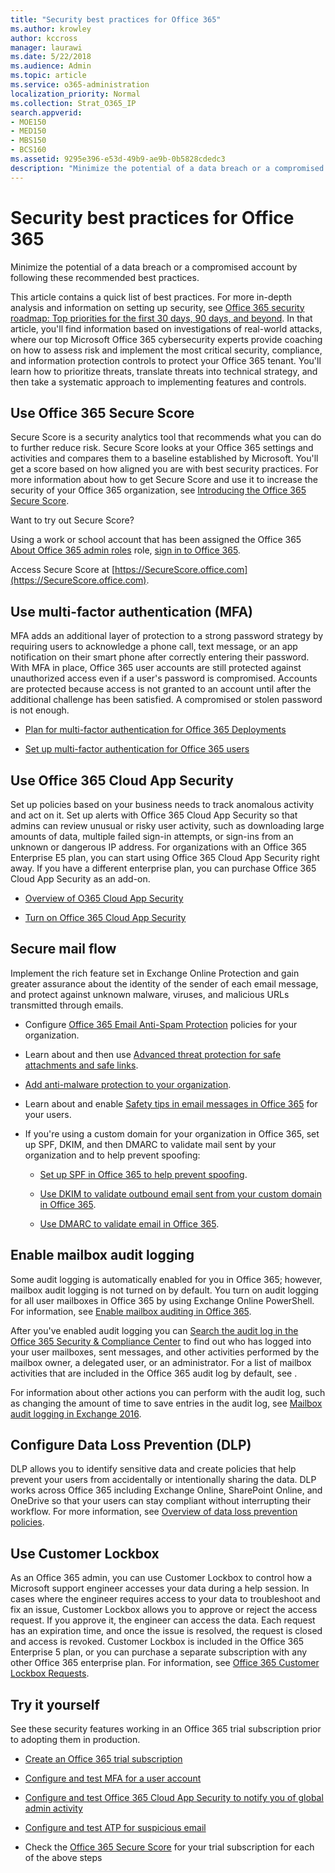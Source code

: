 ```yaml
---
title: "Security best practices for Office 365"
ms.author: krowley
author: kccross
manager: laurawi
ms.date: 5/22/2018
ms.audience: Admin
ms.topic: article
ms.service: o365-administration
localization_priority: Normal
ms.collection: Strat_O365_IP
search.appverid:
- MOE150
- MED150
- MBS150
- BCS160
ms.assetid: 9295e396-e53d-49b9-ae9b-0b5828cdedc3
description: "Minimize the potential of a data breach or a compromised account by following these recommended best practices."
---
```


# Security best practices for Office 365

Minimize the potential of a data breach or a compromised account by following these recommended best practices.
  
This article contains a quick list of best practices. For more in-depth analysis and information on setting up security, see [Office 365 security roadmap: Top priorities for the first 30 days, 90 days, and beyond](security-roadmap.md). In that article, you'll find information based on investigations of real-world attacks, where our top Microsoft Office 365 cybersecurity experts provide coaching on how to assess risk and implement the most critical security, compliance, and information protection controls to protect your Office 365 tenant. You'll learn how to prioritize threats, translate threats into technical strategy, and then take a systematic approach to implementing features and controls.
  
## Use Office 365 Secure Score

Secure Score is a security analytics tool that recommends what you can do to further reduce risk. Secure Score looks at your Office 365 settings and activities and compares them to a baseline established by Microsoft. You'll get a score based on how aligned you are with best security practices. For more information about how to get Secure Score and use it to increase the security of your Office 365 organization, see [Introducing the Office 365 Secure Score](office-365-secure-score.md).
  
Want to try out Secure Score?
  
Using a work or school account that has been assigned the Office 365 [About Office 365 admin roles](https://support.office.com/article/da585eea-f576-4f55-a1e0-87090b6aaa9d) role, [sign in to Office 365](https://www.office.com/signin).
  
Access Secure Score at [https://SecureScore.office.com](https://SecureScore.office.com).
  
## Use multi-factor authentication (MFA)

MFA adds an additional layer of protection to a strong password strategy by requiring users to acknowledge a phone call, text message, or an app notification on their smart phone after correctly entering their password. With MFA in place, Office 365 user accounts are still protected against unauthorized access even if a user's password is compromised. Accounts are protected because access is not granted to an account until after the additional challenge has been satisfied. A compromised or stolen password is not enough.
  
- [Plan for multi-factor authentication for Office 365 Deployments](https://support.office.com/article/043807b2-21db-4d5c-b430-c8a6dee0e6ba)
    
- [Set up multi-factor authentication for Office 365 users](https://support.office.com/article/8f0454b2-f51a-4d9c-bcde-2c48e41621c6)
    
## Use Office 365 Cloud App Security

Set up policies based on your business needs to track anomalous activity and act on it. Set up alerts with Office 365 Cloud App Security so that admins can review unusual or risky user activity, such as downloading large amounts of data, multiple failed sign-in attempts, or sign-ins from an unknown or dangerous IP address. For organizations with an Office 365 Enterprise E5 plan, you can start using Office 365 Cloud App Security right away. If you have a different enterprise plan, you can purchase Office 365 Cloud App Security as an add-on.
  
- [Overview of O365 Cloud App Security](office-365-cas-overview.md)
    
- [Turn on Office 365 Cloud App Security](turn-on-office-365-cas.md)
    
## Secure mail flow

Implement the rich feature set in Exchange Online Protection and gain greater assurance about the identity of the sender of each email message, and protect against unknown malware, viruses, and malicious URLs transmitted through emails.
  
- Configure [Office 365 Email Anti-Spam Protection](anti-spam-protection.md) policies for your organization. 
    
- Learn about and then use [Advanced threat protection for safe attachments and safe links](https://technet.microsoft.com/library/mt148491.aspx).
    
- [Add anti-malware protection to your organization](https://technet.microsoft.com/en-us/library/jj200669%28v=exchg.150%29.aspx).
    
- Learn about and enable [Safety tips in email messages in Office 365](safety-tips-in-office-365.md) for your users. 
    
- If you're using a custom domain for your organization in Office 365, set up SPF, DKIM, and then DMARC to validate mail sent by your organization and to help prevent spoofing:
    
  - [Set up SPF in Office 365 to help prevent spoofing](https://technet.microsoft.com/en-us/library/dn789058%28v=exchg.150%29.aspx).
    
  - [Use DKIM to validate outbound email sent from your custom domain in Office 365](https://technet.microsoft.com/en-us/library/dn789058%28v=exchg.150%29.aspx).
    
  - [Use DMARC to validate email in Office 365](https://technet.microsoft.com/library/mt734386%28v=exchg.150%29.aspx).
    
## Enable mailbox audit logging

Some audit logging is automatically enabled for you in Office 365; however, mailbox audit logging is not turned on by default. You turn on audit logging for all user mailboxes in Office 365 by using Exchange Online PowerShell. For information, see [Enable mailbox auditing in Office 365](https://go.microsoft.com/fwlink/p/?LinkID=626109).
  
After you've enabled audit logging you can [Search the audit log in the Office 365 Security &amp; Compliance Center](search-the-audit-log-in-security-and-compliance.md) to find out who has logged into your user mailboxes, sent messages, and other activities performed by the mailbox owner, a delegated user, or an administrator. For a list of mailbox activities that are included in the Office 365 audit log by default, see [](search-the-audit-log-in-security-and-compliance.md#exchangemailboxactivities).
  
For information about other actions you can perform with the audit log, such as changing the amount of time to save entries in the audit log, see [Mailbox audit logging in Exchange 2016](https://technet.microsoft.com/en-us/library/ff459237%28v=exchg.160%29.aspx).
  
## Configure Data Loss Prevention (DLP)

DLP allows you to identify sensitive data and create policies that help prevent your users from accidentally or intentionally sharing the data. DLP works across Office 365 including Exchange Online, SharePoint Online, and OneDrive so that your users can stay compliant without interrupting their workflow. For more information, see [Overview of data loss prevention policies](data-loss-prevention-policies.md).
  
## Use Customer Lockbox

As an Office 365 admin, you can use Customer Lockbox to control how a Microsoft support engineer accesses your data during a help session. In cases where the engineer requires access to your data to troubleshoot and fix an issue, Customer Lockbox allows you to approve or reject the access request. If you approve it, the engineer can access the data. Each request has an expiration time, and once the issue is resolved, the request is closed and access is revoked. Customer Lockbox is included in the Office 365 Enterprise 5 plan, or you can purchase a separate subscription with any other Office 365 enterprise plan. For information, see [Office 365 Customer Lockbox Requests](https://support.office.com/article/36f9cdd1-e64c-421b-a7e4-4a54d16440a2).
  
## Try it yourself
<a name="SecureScore"> </a>

See these security features working in an Office 365 trial subscription prior to adopting them in production.
  
- [Create an Office 365 trial subscription](https://technet.microsoft.com/library/mt736406.aspx)
    
- [Configure and test MFA for a user account](https://technet.microsoft.com/library/mt492459.aspx)
    
- [Configure and test Office 365 Cloud App Security to notify you of global admin activity](https://technet.microsoft.com/library/mt757250.aspx)
    
- [Configure and test ATP for suspicious email](https://technet.microsoft.com/library/mt490479.aspx)
    
- Check the [Office 365 Secure Score](https://securescore.office.com/) for your trial subscription for each of the above steps 
    

